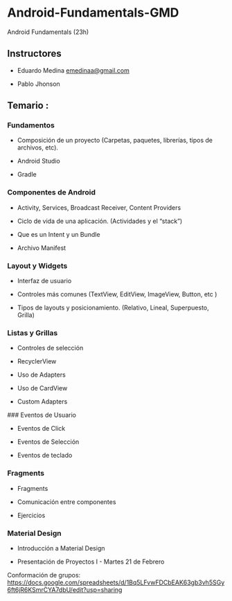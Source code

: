 # Android-Fundamentals-GMD
Android Fundamentals (23h)

## Instructores

- Eduardo Medina emedinaa@gmail.com

- Pablo Jhonson

## Temario : 

### Fundamentos 

- Composición de un proyecto (Carpetas, paquetes, librerías, tipos de archivos, etc).

- Android Studio

- Gradle

### Componentes de Android

- Activity, Services, Broadcast Receiver, Content Providers

- Ciclo de vida de una aplicación. (Actividades y el “stack”)
 
- Que es un Intent y un Bundle
 
- Archivo Manifest
 
### Layout y Widgets

 - Interfaz de usuario
 
 - Controles más comunes (TextView, EditView, ImageView, Button, etc )
 
 - Tipos de layouts y posicionamiento. (Relativo, Lineal, Superpuesto, Grilla)
 
### Listas y Grillas

- Controles de selección 

- RecyclerView

- Uso de Adapters

- Uso de CardView

- Custom Adapters

### Eventos de Usuario

- Eventos de Click

- Eventos de Selección

- Eventos de teclado

### Fragments

- Fragments

- Comunicación entre componentes

- Ejercicios

### Material Design

- Introducción a Material Design

- Presentación de Proyectos I - Martes 21 de Febrero

Conformación de grupos: https://docs.google.com/spreadsheets/d/1Bq5LFvwFDCbEAK63gb3vh5SGy6ft6jR6KSmrCYA7dbU/edit?usp=sharing
